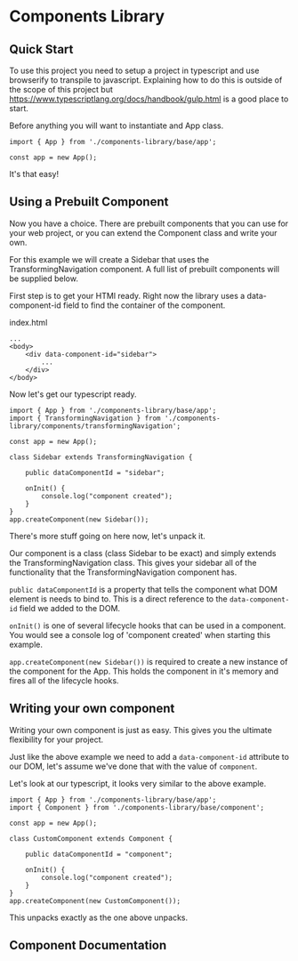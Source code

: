 # Components Library

## Quick Start

To use this project you need to setup a project in typescript and use browserify to transpile to javascript. Explaining how to do this is outside of the scope of this project but https://www.typescriptlang.org/docs/handbook/gulp.html is a good place to start.

Before anything you will want to instantiate and App class.

```
import { App } from './components-library/base/app';

const app = new App();
```

It's that easy!

## Using a Prebuilt Component

Now you have a choice. There are prebuilt components that you can use for your web project, or you can extend the Component class and write your own.

For this example we will create a Sidebar that uses the TransformingNavigation component. A full list of prebuilt components will be supplied below.

First step is to get your HTMl ready. Right now the library uses a data-component-id field to find the container of the component.

index.html

```
...
<body>
    <div data-component-id="sidebar">
        ...
    </div>
</body>
```

Now let's get our typescript ready.

```
import { App } from './components-library/base/app';
import { TransformingNavigation } from './components-library/components/transformingNavigation';

const app = new App();

class Sidebar extends TransformingNavigation {

    public dataComponentId = "sidebar";

    onInit() {
        console.log("component created");
    }
}
app.createComponent(new Sidebar());
```

There's more stuff going on here now, let's unpack it.

Our component is a class (class Sidebar to be exact) and simply extends the TransformingNavigation class. This gives your sidebar all of the functionality that the TransformingNavigation component has.

`public dataComponentId` is a property that tells the component what DOM element is needs to bind to. This is a direct reference to the `data-component-id` field we added to the DOM.

`onInit()` is one of several lifecycle hooks that can be used in a component. You would see a console log of 'component created' when starting this example.

`app.createComponent(new Sidebar())` is required to create a new instance of the component for the App. This holds the component in it's memory and fires all of the lifecycle hooks.

## Writing your own component

Writing your own component is just as easy. This gives you the ultimate flexibility for your project.

Just like the above example we need to add a `data-component-id` attribute to our DOM, let's assume we've done that with the value of `component`.

Let's look at our typescript, it looks very similar to the above example.

```
import { App } from './components-library/base/app';
import { Component } from './components-library/base/component';

const app = new App();

class CustomComponent extends Component {

    public dataComponentId = "component";

    onInit() {
        console.log("component created");
    }
}
app.createComponent(new CustomComponent());
```

This unpacks exactly as the one above unpacks.

## Component Documentation
